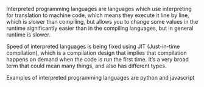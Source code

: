 Interpreted programming languages are languages which use interpreting for translation to machine code, which means they execute it line by line, which is slower than compiling, but allows you to change some values in the runtime significantly easier than in the compiling languages, but in general runtime is slower. 

Speed of interpreted languages is being fixed using JIT (Just-in-time compilation), which is a compilation design that implies that compilation happens on demand when the code is run the first time. It’s a very broad term that could mean many things, and also has different types.

Examples of interpreted programming languages are python and javascript